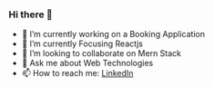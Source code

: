 ### Hi there 👋

<!--
**ahmadswalih/ahmadswalih** is a ✨ _special_ ✨ repository because its `README.md` (this file) appears on your GitHub profile.

Here are some ideas to get you started:
- 😄 Pronouns: ...
- ⚡ Fun fact: ...

-->
- 🔭 I’m currently working on a Booking Application
- 🌱 I’m currently Focusing Reactjs 
- 👯 I’m looking to collaborate on Mern Stack
- 💬 Ask me about Web Technologies
- 📫 How to reach me: <a href="https://www.linkedin.com/in/ahmad-swalih-cm-6429881b5/">LinkedIn</a>
